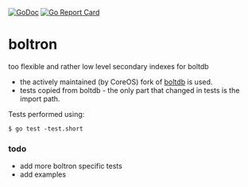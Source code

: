 [![GoDoc](https://godoc.org/github.com/dc0d/boltron?status.svg)](https://godoc.org/github.com/dc0d/boltron) [![Go Report Card](https://goreportcard.com/badge/github.com/dc0d/boltron)](https://goreportcard.com/report/github.com/dc0d/boltron)

# boltron
too flexible and rather low level secondary indexes for boltdb

* the actively maintained (by CoreOS) fork of [boltdb](https://github.com/coreos/bbolt) is used.
* tests copied from boltdb - the only part that changed in tests is the import path.

Tests performed using:

```
$ go test -test.short 
```

### todo
* add more boltron specific tests
* add examples
